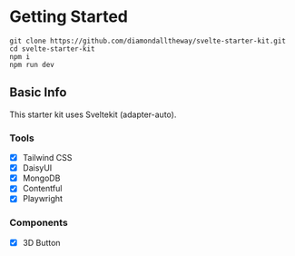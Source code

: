 # Getting Started

```
git clone https://github.com/diamondalltheway/svelte-starter-kit.git
cd svelte-starter-kit
npm i
npm run dev
```

## Basic Info

This starter kit uses Sveltekit (adapter-auto).

### Tools

- [x] Tailwind CSS
- [x] DaisyUI
- [x] MongoDB
- [x] Contentful
- [x] Playwright

### Components

- [x] 3D Button
